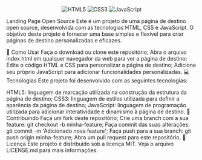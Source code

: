 <p align="center">
  <img src="https://img.shields.io/badge/HTML5-E34F26?style=for-the-badge&logo=html5&logoColor=white" alt="HTML5">
  <img src="https://img.shields.io/badge/CSS3-1572B6?style=for-the-badge&logo=css3&logoColor=white" alt="CSS3">
  <img src="https://img.shields.io/badge/JavaScript-F7DF1E?style=for-the-badge&logo=javascript&logoColor=black" alt="JavaScript">
</p>
Landing Page Open Source
Este é um projeto de uma página de destino open source, desenvolvida com as tecnologias HTML, CSS e JavaScript. O objetivo deste projeto é fornecer uma base simples e flexível para criar páginas de destino personalizadas e eficazes.

🚀 Como Usar
Faça o download ou clone este repositório;
Abra o arquivo index.html em qualquer navegador da web para ver a página de destino;
Edite o código HTML e CSS para personalizar a página de destino;
Adicione seu próprio JavaScript para adicionar funcionalidades personalizadas.
💻 Tecnologias
Este projeto foi desenvolvido com as seguintes tecnologias:

HTML5: linguagem de marcação utilizada na construção da estrutura da página de destino;
CSS3: linguagem de estilos utilizada para definir a aparência da página de destino;
JavaScript: linguagem de programação utilizada para adicionar interatividade e dinamismo à página de destino.
🤝 Contribuindo
Faça um fork deste repositório;
Crie uma branch com a sua feature: git checkout -b minha-feature;
Faça commit das suas alterações: git commit -m 'Adicionado nova feature';
Faça push para a sua branch: git push origin minha-feature;
Abra um pull request para este repositório.
📝 Licença
Este projeto é distribuído sob a licença MIT. Veja o arquivo LICENSE.md para mais informações.

